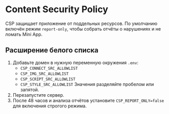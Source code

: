 <!-- Назначение файла: как расширить Content Security Policy при добавлении доменов. -->

# Content Security Policy

CSP защищает приложение от поддельных ресурсов. По умолчанию включён режим
`report-only`, чтобы собрать отчёты о нарушениях и не ломать Mini App.

## Расширение белого списка

1. Добавьте домен в нужную переменную окружения `.env`:
   - `CSP_CONNECT_SRC_ALLOWLIST`
   - `CSP_IMG_SRC_ALLOWLIST`
   - `CSP_SCRIPT_SRC_ALLOWLIST`
   - `CSP_STYLE_SRC_ALLOWLIST`
   Значения разделяйте пробелом или запятой.
2. Перезапустите сервер.
3. После 48 часов и анализа отчётов установите `CSP_REPORT_ONLY=false`
   для включения строгого режима.
